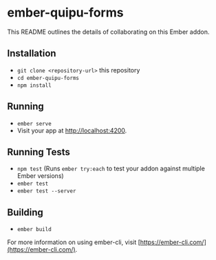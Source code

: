 # ember-quipu-forms

This README outlines the details of collaborating on this Ember addon.

## Installation

* `git clone <repository-url>` this repository
* `cd ember-quipu-forms`
* `npm install`

## Running

* `ember serve`
* Visit your app at [http://localhost:4200](http://localhost:4200).

## Running Tests

* `npm test` (Runs `ember try:each` to test your addon against multiple Ember versions)
* `ember test`
* `ember test --server`

## Building

* `ember build`

For more information on using ember-cli, visit [https://ember-cli.com/](https://ember-cli.com/).
